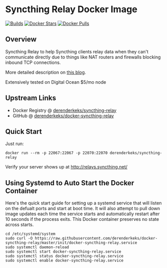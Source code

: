 # Syncthing Relay Docker Image 

[![Builds](https://img.shields.io/docker/automated/derenderkeks/syncthing-relay.svg)](https://hub.docker.com/r/derenderkeks/syncthing-relay/)
[![Docker Stars](https://img.shields.io/docker/stars/derenderkeks/syncthing-relay.svg)](https://hub.docker.com/r/derenderkeks/syncthing-relay/)
[![Docker Pulls](https://img.shields.io/docker/pulls/derenderkeks/syncthing-relay.svg)](https://hub.docker.com/r/derenderkeks/syncthing-relay/)

## Overview
Syncthing Relay to help Syncthing clients relay data when they can't communicate directly due to things like NAT routers and firewalls blocking inbound TCP connections.

More detailed description on [this blog](https://blog.kylemanna.com/sharing/syncthing-relay-docker-container/).

Extensively tested on Digital Ocean $5/mo node

## Upstream Links

* Docker Registry @ [derenderkeks/syncthing-relay](https://hub.docker.com/r/derenderkeks/syncthing-relay/)
* GitHub @ [derenderkeks/docker-syncthing-relay](https://github.com/derenderkeks/docker-syncthing-relay)

## Quick Start

Just run:

```
docker run --rm -p 22067:22067 -p 22070:22070 derenderkeks/syncthing-relay
```

Verify your server shows up at http://relays.syncthing.net/

## Using Systemd to Auto Start the Docker Container

Here's the quick start guide for setting up a systemd service that will listen on the defualt ports and start at boot time.  It will also attempt to pull down image updates each time the service starts and automatically restart after 10 seconds if the process exits.  This Docker container preserves no state across starts.

```
cd /etc/systemd/system
sudo curl -O https://raw.githubusercontent.com/derenderkeks/docker-syncthing-relay/master/init/docker-syncthing-relay.service
sudo systemctl daemon-reload
sudo systemctl start docker-syncthing-relay.service
sudo systemctl status docker-syncthing-relay.service
sudo systemctl enable docker-syncthing-relay.service
```
